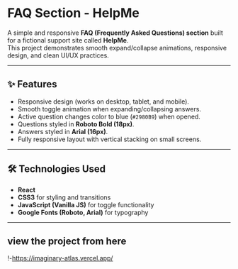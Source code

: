 # FAQ Section - HelpMe  

A simple and responsive **FAQ (Frequently Asked Questions) section** built for a fictional support site called **HelpMe**.  
This project demonstrates smooth expand/collapse animations, responsive design, and clean UI/UX practices.  

---

## ✨ Features  
- Responsive design (works on desktop, tablet, and mobile).  
- Smooth toggle animation when expanding/collapsing answers.  
- Active question changes color to blue (`#2980B9`) when opened.  
- Questions styled in **Roboto Bold (18px)**.  
- Answers styled in **Arial (16px)**.  
- Fully responsive layout with vertical stacking on small screens.  

---

## 🛠️ Technologies Used  
- **React**   
- **CSS3** for styling and transitions  
- **JavaScript (Vanilla JS)** for toggle functionality  
- **Google Fonts (Roboto, Arial)** for typography  

---

## view the project from here  
!-https://imaginary-atlas.vercel.app/  
